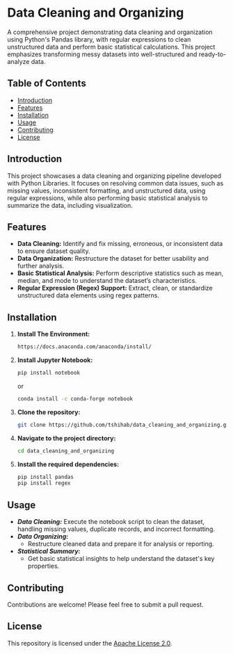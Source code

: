 # Data Cleaning and Organizing

A comprehensive project demonstrating data cleaning and organization using Python's Pandas library, with regular expressions to clean unstructured data and perform basic statistical calculations. This project emphasizes transforming messy datasets into well-structured and ready-to-analyze data.

## Table of Contents

- [Introduction](#introduction)
- [Features](#features)
- [Installation](#installation)
- [Usage](#usage)
- [Contributing](#contributing)
- [License](#license)


## Introduction

This project showcases a data cleaning and organizing pipeline developed with Python Libraries. It focuses on resolving common data issues, such as missing values, inconsistent formatting, and unstructured data, using regular expressions, while also performing basic statistical analysis to summarize the data, including visualization.


## Features

- **Data Cleaning:** Identify and fix missing, erroneous, or inconsistent data to ensure dataset quality.
- **Data Organization:** Restructure the dataset for better usability and further analysis.
- **Basic Statistical Analysis:** Perform descriptive statistics such as mean, median, and mode to understand the dataset’s characteristics.
- **Regular Expression (Regex) Support:** Extract, clean, or standardize unstructured data elements using regex patterns.


## Installation

1. **Install The Environment:**
   ```bash
   https://docs.anaconda.com/anaconda/install/
   ```

2. **Install Jupyter Notebook:**
   ```bash
   pip install notebook
   ```
   or
   ```bash
   conda install -c conda-forge notebook
   ```

3. **Clone the repository:**

    ```bash
    git clone https://github.com/tshihab/data_cleaning_and_organizing.git
    ```

4. **Navigate to the project directory:**

    ```bash
    cd data_cleaning_and_organizing
    ```

5. **Install the required dependencies:**

    ```bash
    pip install pandas
    pip install regex
    ```


## Usage

- ***Data Cleaning:***
  Execute the notebook script to clean the dataset, handling missing values, duplicate records, and incorrect formatting.
- ***Data Organizing:***
  - Restructure cleaned data and prepare it for analysis or reporting.
- ***Statistical Summary:***
  - Get basic statistical insights to help understand the dataset's key properties.


## Contributing

Contributions are welcome! Please feel free to submit a pull request.


## License

This repository is licensed under the [Apache License 2.0](LICENSE).
